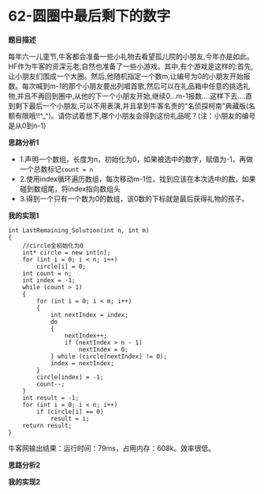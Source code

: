 # 62-圆圈中最后剩下的数字

**题目描述**

每年六一儿童节,牛客都会准备一些小礼物去看望孤儿院的小朋友,今年亦是如此。HF作为牛客的资深元老,自然也准备了一些小游戏。其中,有个游戏是这样的:首先,让小朋友们围成一个大圈。然后,他随机指定一个数m,让编号为0的小朋友开始报数。每次喊到m-1的那个小朋友要出列唱首歌,然后可以在礼品箱中任意的挑选礼物,并且不再回到圈中,从他的下一个小朋友开始,继续0...m-1报数....这样下去....直到剩下最后一个小朋友,可以不用表演,并且拿到牛客名贵的“名侦探柯南”典藏版(名额有限哦!!^_^)。请你试着想下,哪个小朋友会得到这份礼品呢？(注：小朋友的编号是从0到n-1)

**思路分析1**

-	1.声明一个数组，长度为n，初始化为0，如果被选中的数字，赋值为-1，再做一个总数标记`count = n`
-	2.使用index循环遍历数组，每次移动m-1位，找到应该在本次选中的数，如果碰到数组尾，将index指向数组头
-	3.得到一个只有一个数为0的数组，该0数的下标就是最后获得礼物的孩子。

**我的实现1**

```
int LastRemaining_Solution(int n, int m)
{
	//circle全初始化为0
	int* circle = new int[n];
	for (int i = 0; i < n; i++)
		circle[i] = 0;
	int count = n;
	int index = -1;
	while (count > 1)
	{
		for (int i = 0; i < m; i++)
		{
			int nextIndex = index;
			do
			{
				nextIndex++;
				if (nextIndex > n - 1)
					nextIndex = 0;
			} while (circle[nextIndex] != 0);
			index = nextIndex;
		}
		circle[index] = -1;
		count--;
	}
	int result = -1;
	for (int i = 0; i < n; i++)
		if (circle[i] == 0)
			result = i;
	return result;
}
```

牛客网输出结果：运行时间：79ms，占用内存：608k。效率很低。

**思路分析2**

**我的实现2**